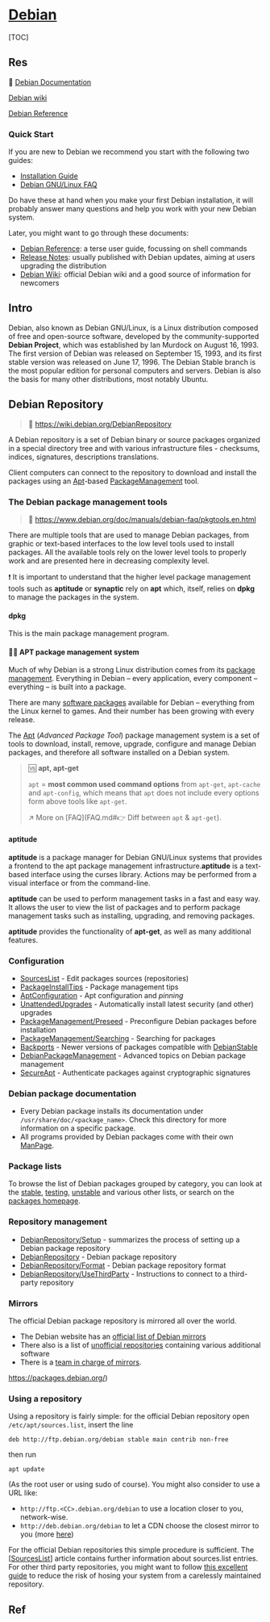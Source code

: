 # [Debian](https://www.debian.org)

[TOC]



## Res

📂 [Debian Documentation ](https://www.debian.org/doc/)

[Debian wiki](https://wiki.debian.org/FrontPage)

[Debian Reference](https://www.debian.org/doc/manuals/debian-reference/)



### Quick Start

If you are new to Debian we recommend you start with the following two guides:

- [Installation Guide](https://www.debian.org/releases/stable/installmanual)
- [Debian GNU/Linux FAQ](https://www.debian.org/doc/manuals/debian-faq/)

Do have these at hand when you make your first Debian installation, it will probably answer many questions and help you work with your new Debian system.

Later, you might want to go through these documents:

- [Debian Reference](https://www.debian.org/doc/manuals/debian-reference/): a terse user guide, focussing on shell commands
- [Release Notes](https://www.debian.org/releases/stable/releasenotes): usually published with Debian updates, aiming at users upgrading the distribution
- [Debian Wiki](https://wiki.debian.org/): official Debian wiki and a good source of information for newcomers



## Intro

Debian, also known as Debian GNU/Linux, is a Linux distribution composed of free and open-source software, developed by the community-supported **Debian Project**, which was established by Ian Murdock on August 16, 1993. The first version of Debian was released on September 15, 1993, and its first stable version was released on June 17, 1996. The Debian Stable branch is the most popular edition for personal computers and servers. Debian is also the basis for many other distributions, most notably Ubuntu.





## Debian Repository

> :link: https://wiki.debian.org/DebianRepository

A Debian repository is a set of Debian binary or source packages organized in a special directory tree and with various infrastructure files - checksums, indices, signatures, descriptions translations.

Client computers can connect to the repository to download and install the packages using an [Apt](https://wiki.debian.org/Apt)-based [PackageManagement](https://wiki.debian.org/PackageManagement) tool.

### The Debian package management tools

> :link: https://www.debian.org/doc/manuals/debian-faq/pkgtools.en.html

There are multiple tools that are used to manage Debian packages, from graphic or text-based interfaces to the low level tools used to install packages. All the available tools rely on the lower level tools to properly work and are presented here in decreasing complexity level.

:heavy_exclamation_mark: It is important to understand that the higher level package management tools such as **aptitude** or **synaptic** rely on **apt** which, itself, relies on **dpkg** to manage the packages in the system.

#### dpkg

This is the main package management program.

#### 🙌🏻 APT package management system

Much of why Debian is a strong Linux distribution comes from its [package management](https://en.wikipedia.org/wiki/Package_manager). Everything in Debian – every application, every component – everything – is built into a package. 

There are many [software packages](https://wiki.debian.org/Software) available for Debian – everything from the Linux kernel to games. And their number has been growing with every release. 

The [Apt](https://wiki.debian.org/Apt) (*Advanced Package Tool*) package management system is a set of tools to download, install, remove, upgrade, configure and manage Debian packages, and therefore all software installed on a Debian system.

> :vs:  **apt, apt-get**
>
> `apt` = **most common used command options** from `apt-get`, `apt-cache` and `apt-config`, which means that `apt` does not include every options form above tools like `apt-get`.
>
> ↗️ More on  [FAQ](FAQ.md#👉 Diff between `apt` & `apt-get`).

#### aptitude

**aptitude** is a package manager for Debian GNU/Linux systems that provides a frontend to the apt package management infrastructure.**aptitude** is a text-based interface using the curses library. Actions may be performed from a visual interface or from the command-line.

**aptitude** can be used to perform management tasks in a fast and easy way. It allows the user to view the list of packages and to perform package management tasks such as installing, upgrading, and removing packages.

**aptitude** provides the functionality of **apt-get**, as well as many additional features.



### Configuration

- [SourcesList](https://wiki.debian.org/SourcesList) - Edit packages sources (repositories) 
- [PackageInstallTips](https://wiki.debian.org/PackageInstallTips) - Package management tips 
- [AptConfiguration](https://wiki.debian.org/AptConfiguration) - Apt configuration and *pinning*
- [UnattendedUpgrades](https://wiki.debian.org/UnattendedUpgrades) - Automatically install latest security (and other) upgrades 
- [PackageManagement/Preseed](https://wiki.debian.org/PackageManagement/Preseed) - Preconfigure Debian packages before installation 
- [PackageManagement/Searching](https://wiki.debian.org/PackageManagement/Searching) - Searching for packages 
- [Backports](https://wiki.debian.org/Backports) - Newer versions of packages compatible with [DebianStable](https://wiki.debian.org/DebianStable)
- [DebianPackageManagement](https://wiki.debian.org/DebianPackageManagement) - Advanced topics on Debian package management 
- [SecureApt](https://wiki.debian.org/SecureApt) - Authenticate packages against cryptographic signatures

### Debian package documentation

- Every Debian package installs its documentation under `/usr/share/doc/<package_name>`. Check this directory for more information on a specific package. 
- All programs provided by Debian packages come with their own [ManPage](https://wiki.debian.org/ManPage).

### Package lists

To browse the list of Debian packages grouped by category, you can look at the [stable](https://packages.debian.org/stable/), [testing](https://packages.debian.org/testing/), [unstable](https://packages.debian.org/unstable/) and various other lists, or search on the  [packages homepage](https://packages.debian.org/).

### Repository management

- [DebianRepository/Setup](https://wiki.debian.org/DebianRepository/Setup) - summarizes the process of setting up a Debian package repository 
- [DebianRepository](https://wiki.debian.org/DebianRepository) - Debian package repository 
- [DebianRepository/Format](https://wiki.debian.org/DebianRepository/Format) - Debian package repository format 
- [DebianRepository/UseThirdParty](https://wiki.debian.org/DebianRepository/UseThirdParty) - Instructions to connect to a third-party repository

### Mirrors

The official Debian package repository is mirrored all over the world. 

- The Debian website has an [official list of Debian mirrors](https://www.debian.org/mirror/list)
- There also is a list of [unofficial repositories](https://wiki.debian.org/DebianRepository/Unofficial) containing various additional software 
- There is a [team in charge of mirrors](https://wiki.debian.org/Teams/Mirrors).

https://packages.debian.org/)

### Using a repository

Using a repository is fairly simple: for the official Debian repository open `/etc/apt/sources.list`, insert the line

```shell
deb http://ftp.debian.org/debian stable main contrib non-free
```

then run 

```shell
apt update
```

(As the root user or using sudo of course). You might also consider to use a URL like: 

- `http://ftp.<CC>.debian.org/debian` to use a location closer to you, network-wise. 
- `http://deb.debian.org/debian` to let a CDN choose the closest mirror to you (more [here](http://deb.debian.org/)) 

For the official Debian repositories this simple procedure is sufficient. The [[SourcesList](https://wiki.debian.org/SourcesList)] article contains further information about sources.list entries. For other third party repositories, you might want to follow [this excellent guide](https://wiki.debian.org/DebianRepository/UseThirdParty) to reduce the risk of hosing your system from a carelessly maintained repository. 



## Ref

[The 11 Best Debian-based Linux Distributions]: https://www.tecmint.com/debian-based-linux-distributions/

